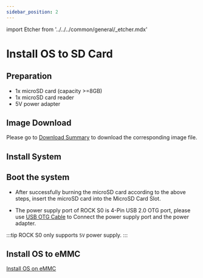```yaml
---
sidebar_position: 2
---
```


import Etcher from '../../../common/general/\_etcher.mdx'

# Install OS to SD Card

## Preparation

- 1x microSD card (capacity >=8GB)
- 1x microSD card reader
- 5V power adapter

## Image Download

Please go to [Download Summary](./download) to download the corresponding image file.

## Install System

<Etcher model="rocks0" />

## Boot the system

- After successfully burning the microSD card according to the above steps, insert the microSD card into the MicroSD Card Slot.

- The power supply port of ROCK S0 is 4-Pin USB 2.0 OTG port, please use [USB OTG Cable](/rockpi/rocks0/getting-started/preparation#usb-otg-cable) to Connect the power supply port and the power adapter.

:::tip
ROCK S0 only supports `5V` power supply.
:::

## Install OS to eMMC

[Install OS on eMMC](../low-level-dev/install-os-to-emmc)
